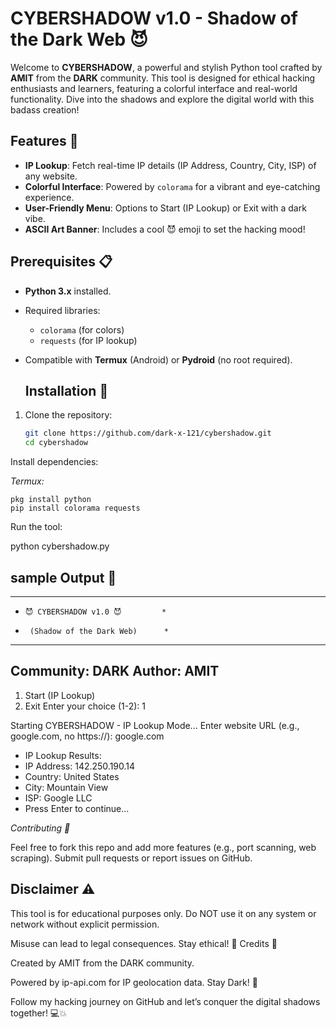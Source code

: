 # CYBERSHADOW v1.0 - Shadow of the Dark Web 😈

Welcome to **CYBERSHADOW**, a powerful and stylish Python tool crafted by **AMIT** from the **DARK** community. This tool is designed for ethical hacking enthusiasts and learners, featuring a colorful interface and real-world functionality. Dive into the shadows and explore the digital world with this badass creation!

## Features 🚀
- **IP Lookup**: Fetch real-time IP details (IP Address, Country, City, ISP) of any website.
- **Colorful Interface**: Powered by `colorama` for a vibrant and eye-catching experience.
- **User-Friendly Menu**: Options to Start (IP Lookup) or Exit with a dark vibe.
- **ASCII Art Banner**: Includes a cool 😈 emoji to set the hacking mood!

## Prerequisites 📋
- **Python 3.x** installed.
- Required libraries:
  - `colorama` (for colors)
  - `requests` (for IP lookup)
- Compatible with **Termux** (Android) or **Pydroid** (no root required).

  ## Installation 💾
1. Clone the repository:
   ```bash
   git clone https://github.com/dark-x-121/cybershadow.git
   cd cybershadow
   ```

Install dependencies:

*Termux:*
```
pkg install python
pip install colorama requests
```


Run the tool:

python cybershadow.py



## sample Output 📸

****************************************
*     😈 CYBERSHADOW v1.0 😈         *
*      (Shadow of the Dark Web)      *
****************************************
Community: DARK
Author: AMIT
---------------------------------------
1. Start (IP Lookup)
2. Exit
Enter your choice (1-2): 1

Starting CYBERSHADOW - IP Lookup Mode...
Enter website URL (e.g., google.com, no https://): google.com

* IP Lookup Results:
* IP Address: 142.250.190.14
* Country: United States
* City: Mountain View
* ISP: Google LLC
* Press Enter to continue...



*Contributing 🤝*

Feel free to fork this repo and add more features (e.g., port scanning, web scraping).
Submit pull requests or report issues on GitHub.

## Disclaimer ⚠️

This tool is for educational purposes only.
Do NOT use it on any system or network without explicit permission.

Misuse can lead to legal consequences. Stay ethical! 👮
Credits 🙏

Created by AMIT from the DARK community.

Powered by ip-api.com for IP geolocation data.
Stay Dark! 👾

Follow my hacking journey on GitHub and let’s conquer the digital shadows together! 💻💥
